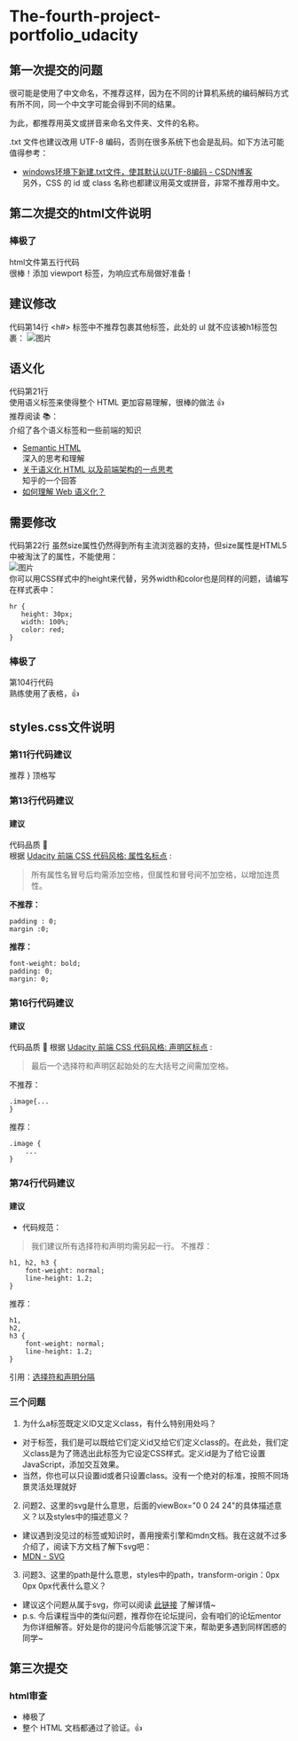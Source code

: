 # The-fourth-project-portfolio_udacity
## 第一次提交的问题
很可能是使用了中文命名，不推荐这样，因为在不同的计算机系统的编码解码方式有所不同，同一个中文字可能会得到不同的结果。

为此，都推荐用英文或拼音来命名文件夹、文件的名称。

.txt 文件也建议改用 UTF-8 编码，否则在很多系统下也会是乱码。如下方法可能值得参考：

* [windows环境下新建.txt文件，使其默认以UTF-8编码 - CSDN博客](https://blog.csdn.net/longintchar/article/details/61623130)  
另外，CSS 的 id 或 class 名称也都建议用英文或拼音，非常不推荐用中文。  

## 第二次提交的html文件说明
### 棒极了
html文件第五行代码   
很棒！添加 viewport <meta> 标签，为响应式布局做好准备！  

## 建议修改
代码第14行
<h#> 标签中不推荐包裹其他标签，此处的 ul 就不应该被h1标签包裹：
![图片](https://udacity-reviews-uploads.s3.us-west-2.amazonaws.com/_attachments/31632/1531701813/comp.png)

## 语义化
代码第21行  
使用语义标签来使得整个 HTML 更加容易理解，很棒的做法 👍  
推荐阅读 📚：  
介绍了各个语义标签和一些前端的知识  
* [Semantic HTML](http://justineo.github.io/slideshows/semantic-html/#/)  
深入的思考和理解  
* [关于语义化 HTML 以及前端架构的一点思考](https://www.oschina.net/translate/about-html-semantics-front-end-architecture)  
知乎的一个回答    
* [如何理解 Web 语义化？](https://www.zhihu.com/question/20455165)    

## 需要修改
代码第22行
虽然size属性仍然得到所有主流浏览器的支持，但size属性是HTML5中被淘汰了的属性，不能使用：  
![图片](https://udacity-reviews-uploads.s3.us-west-2.amazonaws.com/_attachments/31632/1531701956/comp.png)  
你可以用CSS样式中的height来代替，另外width和color也是同样的问题，请编写在样式表中：  
```
hr {
   height: 30px;
   width: 100%;
   color: red;
}
```
### 棒极了
第104行代码  
熟练使用了表格，👍  

## styles.css文件说明
### 第11行代码建议
推荐 } 顶格写  

### 第13行代码建议
#### 建议
代码品质 🔬  
根据 [Udacity 前端 CSS 代码风格: 属性名标点](https://github.com/udacity/frontend-nanodegree-styleguide-zh/blob/master/%E5%89%8D%E7%AB%AF%E5%B7%A5%E7%A8%8B%E5%B8%88%E7%BA%B3%E7%B1%B3%E5%AD%A6%E4%BD%8D%E6%A0%B7%E5%BC%8F%E6%8C%87%E5%8D%97%20-%20CSS.md#%E5%B1%9E%E6%80%A7%E5%90%8D%E6%A0%87%E7%82%B9) :  

> 所有属性名冒号后均需添加空格，但属性和冒号间不加空格，以增加连贯性。  

**不推荐：**  
```font-weight:bold;  
padding : 0;  
margin :0;  
```
**推荐：**  
```
font-weight: bold;  
padding: 0;   
margin: 0;  
```  

### 第16行代码建议
#### 建议
代码品质 🔬
根据 [Udacity 前端 CSS 代码风格: 声明区标点](https://github.com/udacity/frontend-nanodegree-styleguide-zh/blob/master/%E5%89%8D%E7%AB%AF%E5%B7%A5%E7%A8%8B%E5%B8%88%E7%BA%B3%E7%B1%B3%E5%AD%A6%E4%BD%8D%E6%A0%B7%E5%BC%8F%E6%8C%87%E5%8D%97%20-%20CSS.md#%E5%A3%B0%E6%98%8E%E5%8C%BA%E6%A0%87%E7%82%B9) :

> 最后一个选择符和声明区起始处的左大括号之间需加空格。

不推荐：
```
.image{...
}
```
推荐：
```
.image {
    ...
}
```
### 第74行代码建议
#### 建议
* 代码规范：
> 我们建议所有选择符和声明均需另起一行。
不推荐：
```
h1, h2, h3 { 
    font-weight: normal; 
    line-height: 1.2; 
}
```
推荐：
```
h1, 
h2, 
h3 { 
    font-weight: normal; 
    line-height: 1.2; 
}
```
引用：[选择符和声明分隔](https://github.com/udacity/frontend-nanodegree-styleguide-zh/blob/master/%E5%89%8D%E7%AB%AF%E5%B7%A5%E7%A8%8B%E5%B8%88%E7%BA%B3%E7%B1%B3%E5%AD%A6%E4%BD%8D%E6%A0%B7%E5%BC%8F%E6%8C%87%E5%8D%97%20-%20CSS.md#%E9%80%89%E6%8B%A9%E7%AC%A6%E5%92%8C%E5%A3%B0%E6%98%8E%E5%88%86%E9%9A%94)

### 三个问题
1. 为什么a标签既定义ID又定义class，有什么特别用处吗？
* 对于标签，我们是可以既给它们定义id又给它们定义class的。在此处，我们定义class是为了筛选出此标签为它设定CSS样式。定义id是为了给它设置JavaScript，添加交互效果。
* 当然，你也可以只设置id或者只设置class。没有一个绝对的标准，按照不同场景灵活处理就好

2. 问题2、这里的svg是什么意思，后面的viewBox="0 0 24 24"的具体描述意义？以及styles中的描述意义？
* 建议遇到没见过的标签或知识时，善用搜索引擎和mdn文档。我在这就不过多介绍了，阅读下方文档了解下svg吧：
* [MDN - SVG](https://developer.mozilla.org/zh-CN/docs/Web/SVG)

3. 问题3、这里的path是什么意思，styles中的path，transform-origin：0px 0px 0px代表什么意义？
* 建议这个问题从属于svg，你可以阅读 [此链接](https://developer.mozilla.org/zh-CN/docs/Web/SVG/Tutorial/Paths) 了解详情~
* p.s. 今后课程当中的类似问题，推荐你在论坛提问，会有咱们的论坛mentor为你详细解答。好处是你的提问今后能够沉淀下来，帮助更多遇到同样困惑的同学~

## 第三次提交
### html审查
* 棒极了
* 整个 HTML 文档都通过了验证。👍